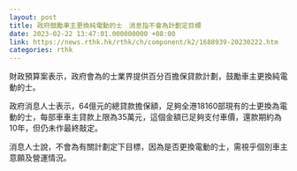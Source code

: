 ```yaml
---
layout: post
title: 政府鼓勵車主更換純電動的士　消息指不會為計劃定目標
date: 2023-02-22 13:47:01.000000000 +08:00
link: https://news.rthk.hk/rthk/ch/component/k2/1688939-20230222.htm
categories: rthk
---
```


財政預算案表示，政府會為的士業界提供百分百擔保貸款計劃，鼓勵車主更換純電動的士。

政府消息人士表示，64億元的總貸款擔保額，足夠全港18160部現有的士更換為電動的士，每部車車主貸款上限為35萬元，這個金額已足夠支付車價，還款期約為10年，但仍未作最終敲定。

消息人士說，不會為有關計劃定下目標，因為是否更換電動的士，需視乎個別車主意願及營運情況。
